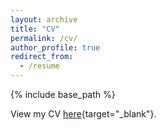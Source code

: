 ```yaml
---
layout: archive
title: "CV"
permalink: /cv/
author_profile: true
redirect_from:
  - /resume
---
```


{% include base_path %}

View my CV [here](/files/Salaudeen_Olawale_CV_120121.pdf){target="_blank"}.
